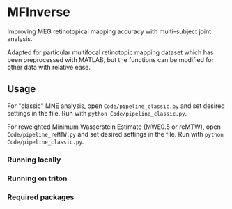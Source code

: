 # MFInverse

Improving MEG retinotopical mapping accuracy with multi-subject joint analysis.

Adapted for particular multifocal retinotopic mapping dataset which has been preprocessed with MATLAB, but the functions can be modified for other data with relative ease.

## Usage

For "classic" MNE analysis, open `Code/pipeline_classic.py` and set desired settings in the file.
Run with `python Code/pipeline_classic.py`.

For reweighted Minimum Wasserstein Estimate (MWE0.5 or reMTW), open `Code/pipeline_reMTW.py` and set desired settings in the file. Run with `python Code/pipeline_classic.py`.

### Running locally

### Running on triton

### Required packages